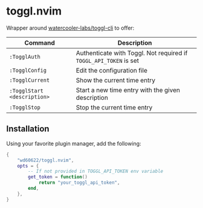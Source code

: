 # toggl.nvim

Wrapper around [watercooler-labs/toggl-cli](https://github.com/watercooler-labs/toggl-cli) to offer:

| Command | Description |
| --- | --- |
| `:TogglAuth` | Authenticate with Toggl. Not required if `TOGGL_API_TOKEN` is set |
| `:TogglConfig` | Edit the configuration file |
| `:TogglCurrent` | Show the current time entry |
| `:TogglStart <description>` | Start a new time entry with the given description |
| `:TogglStop` | Stop the current time entry |


## Installation


Using your favorite plugin manager, add the following:

```lua
{
    "wd60622/toggl.nvim",
    opts = {
        -- If not provided in TOGGL_API_TOKEN env variable
        get_token = function()
            return "your_toggl_api_token",
        end,
    },
}

```
